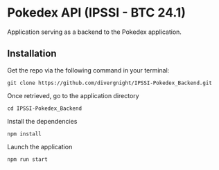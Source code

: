 # Pokedex API (IPSSI - BTC 24.1)

Application serving as a backend to the Pokedex application.

## Installation

Get the repo via the following command in your terminal:

`git clone https://github.com/divergnight/IPSSI-Pokedex_Backend.git`

Once retrieved, go to the application directory

`cd IPSSI-Pokedex_Backend`

Install the dependencies

`npm install`

Launch the application

`npm run start`

